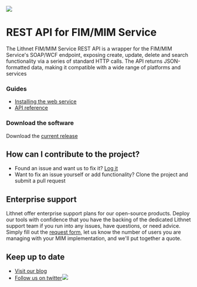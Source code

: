 ![](https://lithnet.github.io/images/logo-ex-small.png)
# REST API for FIM/MIM Service
The Lithnet FIM/MIM Service REST API is a wrapper for the FIM/MIM Service's SOAP/WCF endpoint, exposing create, update, delete and search functionality via a series of standard HTTP calls. The API returns JSON-formatted data, making it compatible with a wide range of platforms and services

### Guides
* [Installing the web service](https://github.com/lithnet/resourcemanagement-webservice/wiki/installing-the-web-service)
* [API reference](https://github.com/lithnet/resourcemanagement-webservice/wiki/api-reference)

### Download the software
Download the [current release](https://github.com/lithnet/resourcemanagement-webservice/releases/)

## How can I contribute to the project?
* Found an issue and want us to fix it? [Log it](https://github.com/lithnet/resourcemanagement-webservice/issues)
* Want to fix an issue yourself or add functionality? Clone the project and submit a pull request

## Enterprise support
Lithnet offer enterprise support plans for our open-source products. Deploy our tools with confidence that you have the backing of the dedicated Lithnet support team if you run into any issues, have questions, or need advice. Simply fill out the [request form](https://lithnet.io/products/mim), let us know the number of users you are managing with your MIM implementation, and we'll put together a quote.

## Keep up to date
* [Visit our blog](http://blog.lithnet.io)
* [Follow us on twitter](https://twitter.com/lithnet_io)![](http://twitter.com/favicon.ico)
